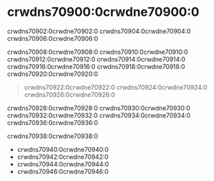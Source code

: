 # crwdns70900:0crwdne70900:0

crwdns70902:0crwdne70902:0 crwdns70904:0crwdne70904:0 crwdns70906:0crwdne70906:0

crwdns70908:0crwdne70908:0 crwdns70910:0crwdne70910:0 crwdns70912:0crwdne70912:0 crwdns70914:0crwdne70914:0 crwdns70916:0crwdne70916:0 crwdns70918:0crwdne70918:0 crwdns70920:0crwdne70920:0

> crwdns70922:0crwdne70922:0 crwdns70924:0crwdne70924:0 crwdns70926:0crwdne70926:0

crwdns70928:0crwdne70928:0 crwdns70930:0crwdne70930:0 crwdns70932:0crwdne70932:0 crwdns70934:0crwdne70934:0 crwdns70936:0crwdne70936:0

crwdns70938:0crwdne70938:0

* crwdns70940:0crwdne70940:0
* crwdns70942:0crwdne70942:0
* crwdns70944:0crwdne70944:0
* crwdns70946:0crwdne70946:0
